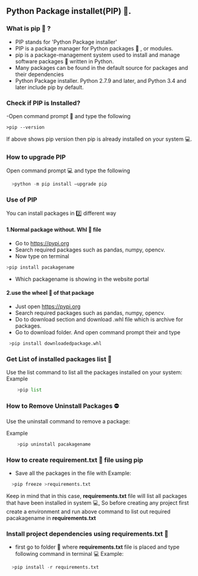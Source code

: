 ## Python Package installet(PIP) :postal_horn:.

### What is pip :postal_horn: ?
- PIP stands for 'Python Package installer'
- PIP is a package manager for Python packages :briefcase: , or modules.
- pip is a package-management system used to install and manage software packages :handbag: written in Python.
- Many packages can be found in the default source for packages and their dependencies
- Python Package installer. Python 2.7.9 and later, and Python 3.4 and later include pip by default.

### Check if PIP is Installed?
-Open  command prompt :white_square_button: and type the following

 `>pip --version`

If above shows pip version then pip is already installed on your system :computer:.

### How to upgrade PIP
Open  command prompt :computer: and type the following
```python
  >python -m pip install –upgrade pip
```

### Use of PIP
You can install packages in :two: different way

#### 1.Normal package without. Whl :ferris_wheel: file 
  - Go to https://pypi.org
  - Search required packages such as pandas, numpy, opencv.
  - Now type on terminal
  ```python
  >pip install pacakagename
  ```
  - Which packagename is showing in the website portal

#### 2.use the wheel :ferris_wheel: of that package
   - Just open https://pypi.org
   - Search required packages such as pandas, numpy, opencv.
   - Do to download section and download .whl file which is archive for packages.
   - Go to download folder. And open command prompt their and type
   ```python
    >pip install downloadedpackage.whl
  ```

### Get List of installed packages list :orange_book:
Use the list command to list all the packages installed on your system:
Example
```python
    >pip list
```
### How to Remove Uninstall Packages :no_entry:
Use the uninstall command to remove a package:

Example
```python
    >pip uninstall pacakagename
````

### How to create requirement.txt :scroll: file using pip
- Save all the packages in the file with
Example:
```python
  >pip freeze >requirements.txt
```
Keep in mind that in this case, **requirements.txt** file will list all packages that have been installed in system :computer:,
So before creating any project first create a environment and run above command to list out required pacakagename in **requirements.txt**

### Install project dependencies using requirements.txt :scroll:
- first go to folder :file_folder: where **requirements.txt** file is placed and type following command in terminal :computer:
Example:
```python
  >pip install -r requirements.txt
```
